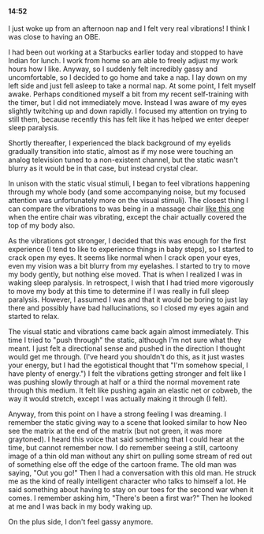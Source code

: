 #### 14:52
I just woke up from an afternoon nap and I felt very real vibrations!
I think I was close to having an OBE.

I had been out working at a Starbucks earlier today and stopped to have Indian for lunch.
I work from home so am able to freely adjust my work hours how I like.
Anyway, so I suddenly felt incredibly gassy and uncomfortable, so I decided to go home and take a nap.
I lay down on my left side and just fell asleep to take a normal nap.
At some point, I felt myself awake.
Perhaps conditioned myself a bit from my recent self-training with the timer, but I did not immediately move.
Instead I was aware of my eyes slightly twitching up and down rapidly.
I focused my attention on trying to still them, because recently this has felt like it has helped we enter deeper sleep paralysis.

Shortly thereafter, I experienced the black background of my eyelids gradually transition into static, almost as if my nose were touching an analog television tuned to a non-existent channel, but the static wasn't blurry as it would be in that case, but instead crystal clear.

In unison with the static visual stimuli, I began to feel vibrations happening through my whole body (and some accompanying noise, but my focused attention was unfortunately more on the visual stimuli).
The closest thing I can compare the vibrations to was being in a massage chair [like this one](https://github.com/rakudayo/consciousness/blob/master/logs/resources/ep30005brownrecline.jpg?raw=true) when the entire chair was vibrating, except the chair actually covered the top of my body also.

As the vibrations got stronger, I decided that this was enough for the first experience (I tend to like to experience things in baby steps), so I started to crack open my eyes.
It seems like normal when I crack open your eyes, even my vision was a bit blurry from my eyelashes.
I started to try to move my body gently, but nothing else moved.
That is when I realized I was in waking sleep paralysis.
In retrospect, I wish that I had tried more vigorously to move my body at this time to determine if I was really in full sleep paralysis.
However, I assumed I was and that it would be boring to just lay there and possibly have bad hallucinations, so I closed my eyes again and started to relax.

The visual static and vibrations came back again almost immediately.
This time I tried to "push through" the static, although I'm not sure what they meant.
I just felt a directional sense and pushed in the direction I thought would get me through.
(I've heard you shouldn't do this, as it just wastes your energy, but I had the egotistical thought that "I'm somehow special, I have plenty of energy.")
I felt the vibrations getting stronger and felt like I was pushing slowly through at half or a third the normal movement rate through this medium.
It felt like pushing again an elastic net or cobweb, the way it would stretch, except I was actually making it through (I felt).

Anyway, from this point on I have a strong feeling I was dreaming.
I remember the static giving way to a scene that looked similar to how Neo see the matrix at the end of the matrix (but not green, it was more graytoned).
I heard this voice that said something that I could hear at the time, but cannot remember now.
I do remember seeing a still, cartoony image of a thin old man without any shirt on pulling some stream of red out of something else off the edge of the cartoon frame.
The old man was saying, "Out you go!"
Then I had a conversation with this old man.
He struck me as the kind of really intelligent character who talks to himself a lot.
He said something about having to stay on our toes for the second war when it comes.
I remember asking him, "There's been a first war?"
Then he looked at me and I was back in my body waking up.

On the plus side, I don't feel gassy anymore.